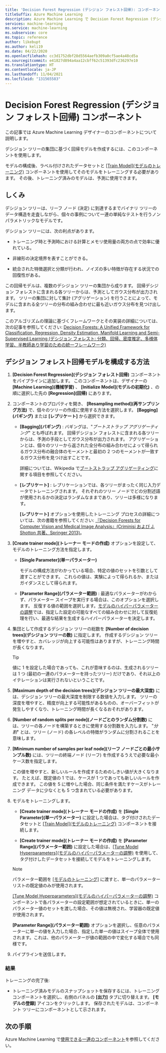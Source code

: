 ```yaml
---
title: 'Decision Forest Regression (デシジョン フォレスト回帰): コンポーネント レファレンス'
titleSuffix: Azure Machine Learning
description: Azure Machine Learning で Decision Forest Regression (デシジョン フォレスト回帰) コンポーネントを使用し、デシジョン ツリーの集団に基づく回帰モデルを作成する方法について説明します。
services: machine-learning
ms.service: machine-learning
ms.subservice: core
ms.topic: reference
author: likebupt
ms.author: keli19
ms.date: 04/22/2020
ms.openlocfilehash: cc3d1752dbf28d5564aefb309a0cf5ae4a48cd5a
ms.sourcegitcommit: e41827d894a4aa12cbff62c51393dfc236297e10
ms.translationtype: HT
ms.contentlocale: ja-JP
ms.lasthandoff: 11/04/2021
ms.locfileid: "131565583"
---
```

# <a name="decision-forest-regression-component"></a>Decision Forest Regression (デシジョン フォレスト回帰) コンポーネント

この記事では Azure Machine Learning デザイナーのコンポーネントについて説明します。

デシジョン ツリーの集団に基づく回帰モデルを作成するには、このコンポーネントを使用します。

モデルの構成後、ラベル付けされたデータセットと [[Train Model]\(モデルのトレーニング\)](./train-model.md) コンポーネントを使用してそのモデルをトレーニングする必要があります。 その後、トレーニング済みのモデルは、予測に使用できます。 

## <a name="how-it-works"></a>しくみ

デシジョン ツリーは、リーフ ノード (決定) に到達するまでバイナリ ツリーのデータ構造を走査しながら、個々の事例について一連の単純なテストを行うノンパラメトリックなモデルです。

デシジョン ツリーには、次の利点があります。

- トレーニング時と予測時における計算とメモリ使用量の両方の点で効率に優れている。

- 非線形の決定境界を表すことができる。

- 統合された特徴選択と分類が行われ、ノイズの多い特徴が存在する状況での回復性がある。

この回帰モデルは、複数のデシジョン ツリーの集団から成ります。 回帰デシジョン フォレストに含まれる各ツリーからは、予測としてガウス分布が出力されます。 ツリーの集団に対して集計 (アグリゲーション) を行うことによって、モデルに含まれる全ツリーの分布の組み合わせに最も近いガウス分布を見つけ出します。

このアルゴリズムの理論に基づくフレームワークとその実装の詳細については、次の記事を参照してください: [Decision Forests: A Unified Framework for Classification, Regression, Density Estimation, Manifold Learning and Semi-Supervised Learning (デシジョン フォレスト: 分類、回帰、密度推定、多様体学習、半教師あり学習のための統一フレームワーク)](https://www.microsoft.com/en-us/research/publication/decision-forests-a-unified-framework-for-classification-regression-density-estimation-manifold-learning-and-semi-supervised-learning/?from=http%3A%2F%2Fresearch.microsoft.com%2Fapps%2Fpubs%2Fdefault.aspx%3Fid%3D158806#)

## <a name="how-to-configure-decision-forest-regression-model"></a>デシジョン フォレスト回帰モデルを構成する方法

1. **[Decision Forest Regression]\(デシジョン フォレスト回帰\)** コンポーネントをパイプラインに追加します。 このコンポーネントは、デザイナーの **[Machine Learning]\(機械学習\)** 、 **[Initialize Model]\(モデルの初期化\)** 、の順に選択した先の **[Regression]\(回帰\)** にあります。

2. コンポーネントのプロパティを開き、 **[Resampling method]\(再サンプリング方法\)** で、個々のツリーの作成に使用する方法を選択します。  **[Bagging]\(バギング\)** または **[レプリケート]** から選択できます。

    - **[Bagging]\(バギング\)** : バギングは、"*ブートストラップ アグリゲーティング*" とも呼ばれます。 回帰デシジョン フォレストに含まれる各ツリーからは、予測の手段としてガウス分布が出力されます。 アグリゲーションとは、個々のツリーから返された全分布の組み合わせによって得られるガウス分布の融合体のモーメントと最初の 2 つのモーメントが一致するガウス分布を見つけ出すことです。

         詳細については、Wikipedia で[ブートストラップ アグリゲーティング](https://wikipedia.org/wiki/Bootstrap_aggregating)に関する項目を参照してください。

    - **[レプリケート]** : レプリケーションでは、各ツリーがまったく同じ入力データでトレーニングされます。 それぞれのツリー ノードでどの分割述語が使用されるかの決定はランダムなままであり、ツリーは多様になります。

         **[レプリケート]** オプションを使用したトレーニング プロセスの詳細については、次の書籍を参照してください: [『Decision Forests for Computer Vision and Medical Image Analysis』(Criminisi および J. Shotton 共著、Springer 2013)](https://research.microsoft.com/projects/decisionforests/)。

3. **[Create trainer mode]\(トレーナー モードの作成\)** オプションを設定して、モデルのトレーニング方法を指定します。

    - **[Single Parameter]\(単一パラメーター\)**

      モデルの構成方法がわかっている場合、特定の値のセットを引数として渡すことができます。 これらの値は、実験によって得られるか、またはガイダンスとして得られます。

    - **[Parameter Range]\(パラメーター範囲\)** : 最適なパラメーターがわからず、パラメーター スイープを実行する場合は、このオプションを選択します。 反復する値の範囲を選択します。[モデルのハイパーパラメーターの調整](tune-model-hyperparameters.md)では、指定した設定の可能なすべての組み合わせに対して反復処理を行い、最適な結果を生成するハイパーパラメーターを決定します。 



4. 集団として作成するデシジョン ツリーの総数を **[Number of decision trees]\(デシジョン ツリーの数\)** に指定します。 作成するデシジョン ツリーを増やすと、カバレッジが向上する可能性はありますが、トレーニング時間が長くなります。

    > [!TIP]
    > 値に 1 を設定した場合であっても、これが意味するのは、生成されるツリーは 1 つ (最初の一連のパラメーターを持ったツリー) だけであり、それ以上のイテレーションは実行されないということです。

5. **[Maximum depth of the decision trees]\(デシジョン ツリーの最大深度\)** には、デシジョン ツリーの最大深度を制限する数値を入力します。 ツリーの深度を増やすと、精度が向上する可能性があるものの、オーバーフィットが発生しやすくなり、トレーニング時間が長くなるおそれがあります。

6. **[Number of random splits per node]\(ノードごとのランダム分割数\)** には、ツリーの各ノードを構築するときに使用する分割数を入力します。 "*分割*" とは、ツリー (ノード) の各レベルの特徴がランダムに分割されることを意味します。

7. **[Minimum number of samples per leaf node]\(リーフ ノードごとの最小サンプル数\)** には、ツリーの終端ノード (リーフ) を作成するうえで必要な最小ケース数を指定します。

     この値を増やすと、新しいルールを作成するためのしきい値が大きくなります。 たとえば、既定値の 1 では、ケースが 1 つであっても新しいルールを作成できます。 この値を 5 に増やした場合、同じ条件を満たすケースがトレーニング データに少なくとも 5 つ含まれている必要があります。


9. モデルをトレーニングします。

    + **[Create trainer mode]\(トレーナー モードの作成\)** を **[Single Parameter]\(単一パラメーター\)** に設定した場合は、タグ付けされたデータセットと [[Train Model]\(モデルのトレーニング\)](train-model.md) コンポーネントを接続します。  
  
    + **[Create trainer mode]\(トレーナー モードの作成\)** を **[Parameter Range]\(パラメーター範囲\)** に設定した場合は、[[Tune Model Hyperparameters]\(モデルのハイパーパラメーターの調整\)](tune-model-hyperparameters.md) を使用して、タグ付けしたデータセットを接続してモデルをトレーニングします。  
  
    > [!NOTE]
    > 
    > パラメーター範囲を [[モデルのトレーニング]](train-model.md) に渡すと、単一のパラメーター リストの既定値のみが使用されます。  
    > 
    > [[Tune Model Hyperparameters]\(モデルのハイパーパラメーターの調整\)](tune-model-hyperparameters.md) コンポーネントで各パラメーターの設定範囲が想定されているときに、単一のパラメーター値のセットを渡した場合、その値は無視され、学習器の既定値が使用されます。  
    > 
    > **[Parameter Range]\(パラメーター範囲\)** オプションを選択し、任意のパラメーターに単一の値を入力した場合、指定した単一の値はスイープ全体で使用されます。これは、他のパラメーターが値の範囲の中で変化する場合でも同様です。

   

10. パイプラインを送信します。

### <a name="results"></a>結果

トレーニングの完了後:

+ トレーニング済みモデルのスナップショットを保存するには、トレーニング コンポーネントを選択し、右側のパネルの **[出力]** タブに切り替えます。 **[モデルの登録]** アイコンをクリックします。  保存されたモデルは、コンポーネント ツリーにコンポーネントとして示されます。 

## <a name="next-steps"></a>次の手順

Azure Machine Learning で[使用できる一連のコンポーネント](component-reference.md)を参照してください。 